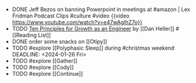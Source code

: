 - DONE Jeff Bezos on banning Powerpoint in meetings at #amazon | Lex Fridman Podcast Clips #culture #video
  {{video https://www.youtube.com/watch?v=e47wAgIhZ7o}}
- TODO [Ten Principles for Growth as an Engineer](https://x.com/thiagoghisi/status/1728796137174278146) by [[Dan Heller]] #[[Reading List]]
- DONE order some snacks on [[Otipy]]
- TODO #explore [[Polyphasic Sleep]] during #christmas weekend
  DEADLINE: <2024-01-26 Fri>
- TODO #explore [[Gather]]
- TODO #explore [[Cody]]
- TODO #explore [[Continue]]